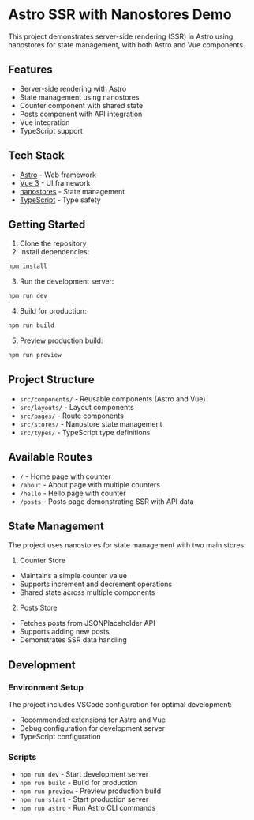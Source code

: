 # Astro SSR with Nanostores Demo

This project demonstrates server-side rendering (SSR) in Astro using nanostores for state management, with both Astro and Vue components.

## Features

- Server-side rendering with Astro
- State management using nanostores
- Counter component with shared state
- Posts component with API integration
- Vue integration
- TypeScript support

## Tech Stack

- [Astro](https://astro.build/) - Web framework
- [Vue 3](https://vuejs.org/) - UI framework
- [nanostores](https://github.com/nanostores/nanostores) - State management
- [TypeScript](https://www.typescriptlang.org/) - Type safety

## Getting Started

1. Clone the repository
2. Install dependencies:
```bash
npm install
```

3. Run the development server:
```bash
npm run dev
```

4. Build for production:
```bash
npm run build
```

5. Preview production build:
```bash
npm run preview
```

## Project Structure

- `src/components/` - Reusable components (Astro and Vue)
- `src/layouts/` - Layout components
- `src/pages/` - Route components
- `src/stores/` - Nanostore state management
- `src/types/` - TypeScript type definitions

## Available Routes

- `/` - Home page with counter
- `/about` - About page with multiple counters
- `/hello` - Hello page with counter
- `/posts` - Posts page demonstrating SSR with API data

## State Management

The project uses nanostores for state management with two main stores:

1. Counter Store
- Maintains a simple counter value
- Supports increment and decrement operations
- Shared state across multiple components

2. Posts Store
- Fetches posts from JSONPlaceholder API
- Supports adding new posts
- Demonstrates SSR data handling

## Development

### Environment Setup

The project includes VSCode configuration for optimal development:

- Recommended extensions for Astro and Vue
- Debug configuration for development server
- TypeScript configuration

### Scripts

- `npm run dev` - Start development server
- `npm run build` - Build for production
- `npm run preview` - Preview production build
- `npm run start` - Start production server
- `npm run astro` - Run Astro CLI commands